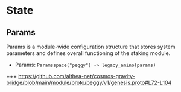<!--
order: 1
-->

# State

## Params

Params is a module-wide configuration structure that stores system parameters
and defines overall functioning of the staking module.

- Params: `Paramsspace("peggy") -> legacy_amino(params)`

+++ <https://github.com/althea-net/cosmos-gravity-bridge/blob/main/module/proto/peggy/v1/genesis.proto#L72-L104>
